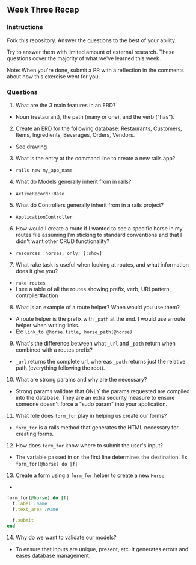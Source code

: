 ## Week Three Recap

### Instructions
Fork this repository. Answer the questions to the best of your ability.

Try to answer them with limited amount of external research. These questions cover the majority of what we've learned this week.

Note: When you're done, submit a PR with a reflection in the comments about how this exercise went for you.

### Questions

1. What are the 3 main features in an ERD?
  * Noun (restaurant), the path (many or one), and the verb ("has").
2. Create an ERD for the following database: Restaurants, Customers, Items, Ingredients, Beverages, Orders, Vendors.
  * See drawing
3. What is the entry at the command line to create a new rails app?
  * `rails new my_app_name`
4. What do Models generally inherit from in rails?
  * `ActiveRecord::Base`
5. What do Controllers generally inherit from in a rails project?
  * `ApplicationController`
6. How would I create a route if I wanted to see a specific horse in my routes file assuming I'm sticking to standard conventions and that I didn't want other CRUD functionality?
  * `resources :horses, only: [:show]`
7. What rake task is useful when looking at routes, and what information does it give you?
  * `rake routes`
  * I see a table of all the routes showing prefix, verb, URI pattern, controller#action
8. What is an example of a route helper? When would you use them?
  * A route helper is the prefix with `_path` at the end.  I would use a route helper when writing links.
  * Ex: `link_to @horse.title, horse_path(@horse)`
9. What's the difference between what `_url` and `_path` return when combined with a routes prefix?
  * `_url` returns the complete url, whereas `_path` returns just the relative path (everything following the root).
10. What are strong params and why are the necessary?
  * Strong params validate that ONLY the params requested are compiled into the database.  They are an extra security measure to ensure someone doesn't force a "sudo param" into your application.
11. What role does `form_for` play in helping us create our forms?
  * `form_for` is a rails method that generates the HTML necessary for creating forms.
12. How does `form_for` know where to submit the user's input?
  * The variable passed in on the first line determines the destination. Ex `form_for(@horse) do |f|`
13. Create a form using a `form_for` helper to create a new `Horse`. 
  *
```ruby
form_for(@horse) do |f|
  f.label :name
  f.text_area :name
  
  f.submit
end
```
14. Why do we want to validate our models?
  * To ensure that inputs are unique, present, etc.  It generates errors and eases database management.
